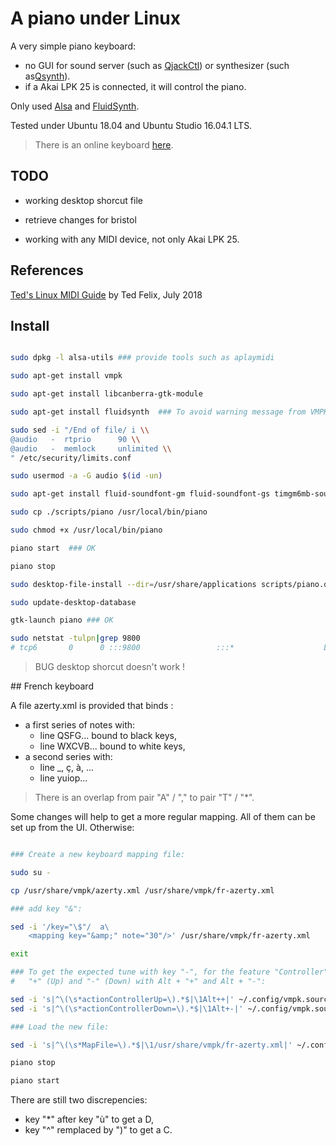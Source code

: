 # A piano under Linux

A very simple piano keyboard:
- no GUI for sound server (such as [QjackCtl](https://qjackctl.sourceforge.io/)) or synthesizer (such as[Qsynth](https://qsynth.sourceforge.io/qsynth-index.html)).
- if a Akai LPK 25 is connected, it will control the piano.

Only used [Alsa](http://www.alsa-project.org) and [FluidSynth](http://www.fluidsynth.org/).

Tested under Ubuntu 18.04 and Ubuntu Studio 16.04.1 LTS.

> There is an online keyboard [here](https://www.onlinemusictools.com/kb/).

## TODO

* working desktop shorcut file

* retrieve changes for bristol 

* working with any MIDI device, not only Akai LPK 25.

## References

[Ted's Linux MIDI Guide](http://tedfelix.com/linux/linux-midi.html) by Ted Felix, July 2018 

## Install

```bash

sudo dpkg -l alsa-utils ### provide tools such as aplaymidi

sudo apt-get install vmpk 

sudo apt-get install libcanberra-gtk-module

sudo apt-get install fluidsynth  ### To avoid warning message from VMPK

sudo sed -i "/End of file/ i \\
@audio   -  rtprio      90 \\
@audio   -  memlock     unlimited \\
" /etc/security/limits.conf

sudo usermod -a -G audio $(id -un)

sudo apt-get install fluid-soundfont-gm fluid-soundfont-gs timgm6mb-soundfont

sudo cp ./scripts/piano /usr/local/bin/piano

sudo chmod +x /usr/local/bin/piano

piano start  ### OK

piano stop

sudo desktop-file-install --dir=/usr/share/applications scripts/piano.desktop

sudo update-desktop-database

gtk-launch piano ### OK

sudo netstat -tulpn|grep 9800
# tcp6       0      0 :::9800                 :::*                    LISTEN      20345/fluidsynth    


```

> BUG desktop shorcut doesn't work !

## French keyboard

A file azerty.xml is provided that binds :
- a first series of notes with:
    - line QSFG... bound to black keys,
    - line WXCVB... bound to white keys,
- a second series with:
    - line _, ç, à, ...
    - line yuiop...
    
> There is an overlap from pair "A" / "," to pair "T" / "*". 

Some changes will help to get a more regular mapping. All of them can be set up from the UI. Otherwise:

```bash

### Create a new keyboard mapping file:

sudo su -

cp /usr/share/vmpk/azerty.xml /usr/share/vmpk/fr-azerty.xml

### add key "&":

sed -i '/key="\$"/  a\
    <mapping key="&amp;" note="30"/>' /usr/share/vmpk/fr-azerty.xml

exit

### To get the expected tune with key "-", for the feature "Controller", replace
#   "+" (Up) and "-" (Down) with Alt + "+" and Alt + "-":

sed -i 's|^\(\s*actionControllerUp=\).*$|\1Alt++|' ~/.config/vmpk.sourceforge.net/"Virtual MIDI Piano Keyboard.conf"
sed -i 's|^\(\s*actionControllerDown=\).*$|\1Alt+-|' ~/.config/vmpk.sourceforge.net/"Virtual MIDI Piano Keyboard.conf"

### Load the new file:

sed -i 's|^\(\s*MapFile=\).*$|\1/usr/share/vmpk/fr-azerty.xml|' ~/.config/vmpk.sourceforge.net/"Virtual MIDI Piano Keyboard.conf"

piano stop

piano start

```

There are still two discrepencies:
- key "*" after key "ù" to get a D,
- key "^" remplaced by ")" to get a C.
  